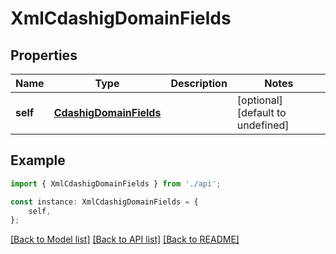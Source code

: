 # XmlCdashigDomainFields


## Properties

Name | Type | Description | Notes
------------ | ------------- | ------------- | -------------
**self** | [**CdashigDomainFields**](CdashigDomainFields.md) |  | [optional] [default to undefined]

## Example

```typescript
import { XmlCdashigDomainFields } from './api';

const instance: XmlCdashigDomainFields = {
    self,
};
```

[[Back to Model list]](../README.md#documentation-for-models) [[Back to API list]](../README.md#documentation-for-api-endpoints) [[Back to README]](../README.md)
